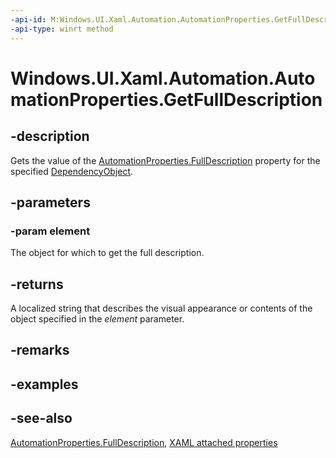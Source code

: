 ```yaml
---
-api-id: M:Windows.UI.Xaml.Automation.AutomationProperties.GetFullDescription(Windows.UI.Xaml.DependencyObject)
-api-type: winrt method
---
```


<!-- Method syntax
public string GetFullDescription(Windows.UI.Xaml.DependencyObject element)
-->

# Windows.UI.Xaml.Automation.AutomationProperties.GetFullDescription

## -description

Gets the value of the [AutomationProperties.FullDescription](automationproperties_fulldescription.md) property for the specified [DependencyObject](../windows.ui.xaml/dependencyobject.md).



## -parameters
### -param element
The object for which to get the full description.

## -returns
A localized string that describes the visual appearance or contents of the object specified in the *element* parameter.

## -remarks

## -examples

## -see-also

[AutomationProperties.FullDescription](automationproperties_fulldescription.md), [XAML attached properties](/windows/uwp/xaml-platform/attached-properties-overview)
